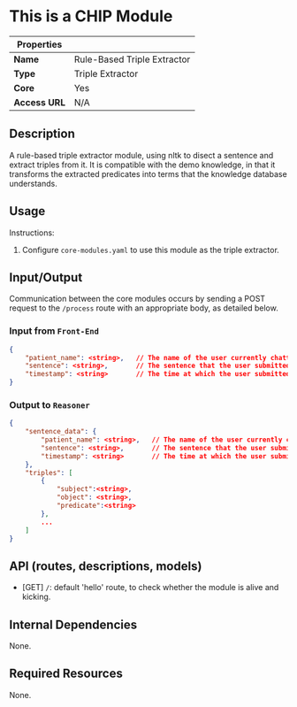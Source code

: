 # This is a CHIP Module
| Properties    |                     |
| ------------- | -------------       |
| **Name**      | Rule-Based Triple Extractor |
| **Type**      | Triple Extractor  |
| **Core**      | Yes |
| **Access URL**       | N/A |

## Description
A rule-based triple extractor module, using nltk to disect a sentence and extract triples from it. It is compatible with the demo knowledge, in that it transforms the extracted predicates into terms that the knowledge database understands.

## Usage
Instructions:
1. Configure `core-modules.yaml` to use this module as the triple extractor.

## Input/Output
Communication between the core modules occurs by sending a POST request to the `/process` route with an appropriate body, as detailed below.

### Input from `Front-End`
```JSON
{
    "patient_name": <string>,   // The name of the user currently chatting
    "sentence": <string>,       // The sentence that the user submitted
    "timestamp": <string>       // The time at which the user submitted the sentence (ISO format)
}
```

### Output to `Reasoner`
```JSON
{
    "sentence_data": {
        "patient_name": <string>,   // The name of the user currently chatting
        "sentence": <string>,       // The sentence that the user submitted
        "timestamp": <string>       // The time at which the user submitted the sentence (ISO format)
    },
    "triples": [
        {
            "subject":<string>, 
            "object": <string>, 
            "predicate":<string>
        },
        ...
    ]
}
```

## API (routes, descriptions, models)
- [GET] `/`: default 'hello' route, to check whether the module is alive and kicking.


## Internal Dependencies
None.

## Required Resources
None.
